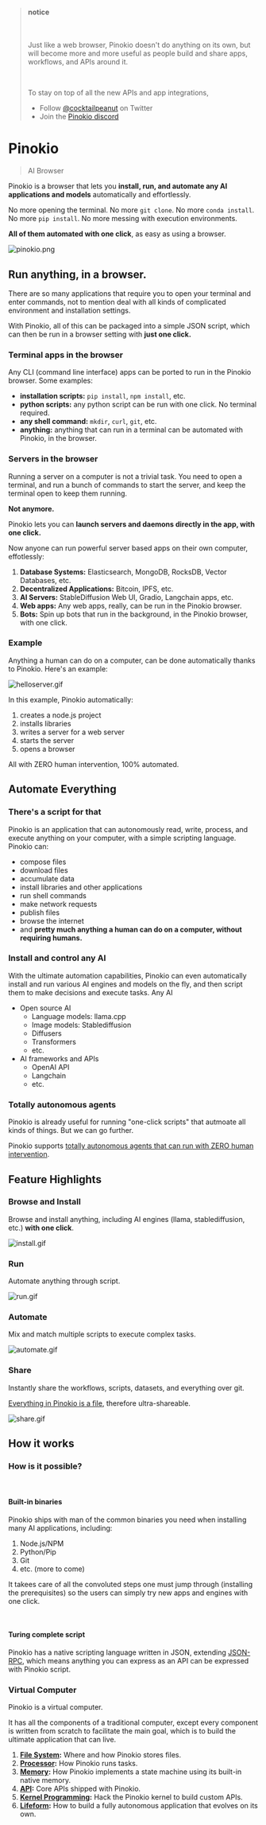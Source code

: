 <blockquote class='info'>

<h4>notice</h4>

<br>

Just like a web browser, Pinokio doesn't do anything on its own, but will become more and more useful as people build and share apps, workflows, and APIs around it.

<br>

To stay on top of all the new APIs and app integrations,

- Follow <a href="https://twitter.com/cocktailpeanut">@cocktailpeanut</a> on Twitter
- Join the <a href="https://discord.gg/TQdNwadtE4">Pinokio discord</a>
</blockquote>

# Pinokio

> AI Browser

Pinokio is a browser that lets you **install, run, and automate any AI applications and models** automatically and effortlessly.

No more opening the terminal. No more `git clone`. No more `conda install`. No more `pip install`. No more messing with execution environments.

**All of them automated with one click**, as easy as using a browser.


![pinokio.png](pinokio5.png)

## Run anything, in a browser.

There are so many applications that require you to open your terminal and enter commands, not to mention deal with all kinds of complicated environment and installation settings.

With Pinokio, all of this can be packaged into a simple JSON script, which can then be run in a browser setting with **just one click.**

### Terminal apps in the browser

Any CLI (command line interface) apps can be ported to run in the Pinokio browser. Some examples:

- **installation scripts:** `pip install`, `npm install`, etc.
- **python scripts:** any python script can be run with one click. No terminal required.
- **any shell command:** `mkdir`, `curl`, `git`, etc.
- **anything:** anything that can run in a terminal can be automated with Pinokio, in the browser.

### Servers in the browser

Running a server on a computer is not a trivial task. You need to open a terminal, and run a bunch of commands to start the server, and keep the terminal open to keep them running.

**Not anymore.**

Pinokio lets you can **launch servers and daemons directly in the app, with one click.**

Now anyone can run powerful server based apps on their own computer, effotlessly:

1. **Database Systems:** Elasticsearch, MongoDB, RocksDB, Vector Databases, etc.
2. **Decentralized Applications:** Bitcoin, IPFS, etc.
3. **AI Servers:** StableDiffusion Web UI, Gradio, Langchain apps, etc.
4. **Web apps:** Any web apps, really, can be run in the Pinokio browser.
5. **Bots:** Spin up bots that run in the background, in the Pinokio browser, with one click.


### Example

Anything a human can do on a computer, can be done automatically thanks to Pinokio. Here's an example:

![helloserver.gif](helloserver.gif)

In this example, Pinokio automatically:

1. creates a node.js project
2. installs libraries
3. writes a server for a web server
4. starts the server
5. opens a browser

All with ZERO human intervention, 100% automated.

## Automate Everything

### There's a script for that

Pinokio is an application that can autonomously read, write, process, and execute anything on your computer, with a simple scripting language. Pinokio can:

- compose files
- download files
- accumulate data
- install libraries and other applications
- run shell commands
- make network requests
- publish files
- browse the internet
- and **pretty much anything a human can do on a computer, without requiring humans.**


### Install and control any AI

With the ultimate automation capabilities, Pinokio can even automatically install and run various AI engines and models on the fly, and then script them to make decisions and execute tasks. Any AI 

- Open source AI
  - Language models: llama.cpp
  - Image models: Stablediffusion
  - Diffusers
  - Transformers
  - etc.
- AI frameworks and APIs
  - OpenAI API
  - Langchain
  - etc.

### Totally autonomous agents

Pinokio is already useful for running "one-click scripts" that autmoate all kinds of things. But we can go further.

Pinokio supports [totally autonomous agents that can run with ZERO human intervention](/tutorial/autostart).


## Feature Highlights

### Browse and Install

Browse and install anything, including AI engines (llama, stablediffusion, etc.) **with one click**.

![install.gif](install.gif)

### Run

Automate anything through script.

![run.gif](run.gif)

### Automate

Mix and match multiple scripts to execute complex tasks.

![automate.gif](automate.gif)

### Share

Instantly share the workflows, scripts, datasets, and everything over git.

[Everything in Pinokio is a file](fs/overview.html), therefore ultra-shareable.

![share.gif](share.gif)


## How it works

### How is it possible?

<br>

#### Built-in binaries

Pinokio ships with man of the common binaries you need when installing many AI applications, including:

1. Node.js/NPM
2. Python/Pip
3. Git
4. etc. (more to come)

It takees care of all the convoluted steps one must jump through (installing the prerequisites) so the users can simply try new apps and engines with one click.

<br>

#### Turing complete script

Pinokio has a native scripting language written in JSON, extending [JSON-RPC](https://www.jsonrpc.org/specification), which means anything you can express as an API can be expressed with Pinokio script. 


### Virtual Computer

Pinokio is a virtual computer.

It has all the components of a traditional computer, except every component is written from scratch to facilitate the main goal, which is to build the ultimate application that can live.

1. **[File System](fs/overview):** Where and how Pinokio stores files.
2. **[Processor](processor/overview):** How Pinokio runs tasks.
2. **[Memory](memory/overview):** How Pinokio implements a state machine using its built-in native memory.
4. **[API](api/overview):** Core APIs shipped with Pinokio.
4. **[Kernel Programming](custom/what):** Hack the Pinokio kernel to build custom APIs.
5. **[Lifeform](ai/overview):** How to build a fully autonomous application that evolves on its own.

